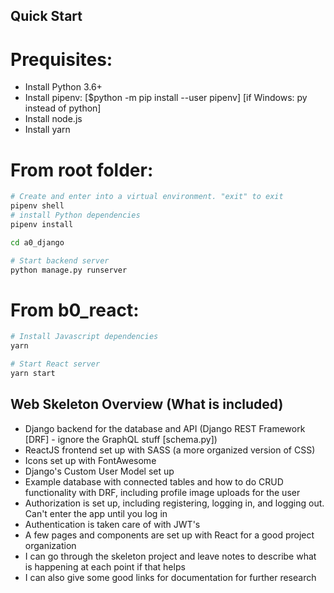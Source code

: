 ## Quick Start
# Prequisites:
- Install Python 3.6+  
- Install pipenv: [$python -m pip install --user pipenv] [if Windows: py instead of python]  
- Install node.js  
- Install yarn

# From root folder:
```bash
# Create and enter into a virtual environment. "exit" to exit
pipenv shell
# install Python dependencies
pipenv install

cd a0_django

# Start backend server
python manage.py runserver
```

# From b0_react:
```bash
# Install Javascript dependencies
yarn

# Start React server
yarn start
```

## Web Skeleton Overview (What is included)
- Django backend for the database and API (Django REST Framework [DRF] - ignore the GraphQL stuff [schema.py])
- ReactJS frontend set up with SASS (a more organized version of CSS)
- Icons set up with FontAwesome
- Django's Custom User Model set up
- Example database with connected tables and how to do CRUD functionality with DRF, including profile image uploads for the user
- Authorization is set up, including registering, logging in, and logging out. Can't enter the app until you log in
- Authentication is taken care of with JWT's
- A few pages and components are set up with React for a good project organization
- I can go through the skeleton project and leave notes to describe what is happening at each point if that helps
- I can also give some good links for documentation for further research
